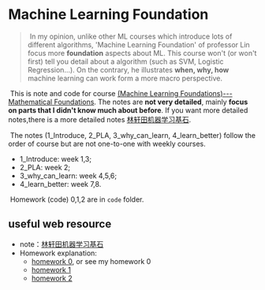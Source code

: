 # Machine Learning Foundation

>   ​	In my opinion, unlike other ML courses which introduce lots of  different algorithms, 'Machine Learning Foundation' of professor Lin focus more **foundation** aspects about ML. This course won't (or won't first) tell you detail about a algorithm (such as SVM, Logistic Regression...). On the contrary, he illustrates **when, why, how** machine learning can work form a more macro perspective.

​	This is note and code for course [(Machine Learning Foundations)---Mathematical Foundations](https://www.coursera.org/learn/ntumlone-mathematicalfoundations/home/welcome). The notes are **not very detailed**, mainly **focus on parts that I didn't know much about before**. If you want more detailed notes,there is a more detailed notes [林轩田机器学习基石]([https://redstonewill.github.io/categories/%E6%9C%BA%E5%99%A8%E5%AD%A6%E4%B9%A0/%E6%9E%97%E8%BD%A9%E7%94%B0%E6%9C%BA%E5%99%A8%E5%AD%A6%E4%B9%A0%E5%9F%BA%E7%9F%B3/](https://redstonewill.github.io/categories/机器学习/林轩田机器学习基石/)).

​	The notes (1_Introduce, 2_PLA, 3_why_can_learn, 4_learn_better) follow the order of course but are not one-to-one with weekly courses.

-   1_Introduce: week 1,3;
-   2_PLA: week 2;
-   3_why_can_learn: week 4,5,6;
-   4_learn_better: week 7,8. 

​	Homework (code) 0,1,2 are in `code` folder. 

## useful web resource

-   note：[林轩田机器学习基石]([https://redstonewill.github.io/categories/%E6%9C%BA%E5%99%A8%E5%AD%A6%E4%B9%A0/%E6%9E%97%E8%BD%A9%E7%94%B0%E6%9C%BA%E5%99%A8%E5%AD%A6%E4%B9%A0%E5%9F%BA%E7%9F%B3/](https://redstonewill.github.io/categories/机器学习/林轩田机器学习基石/))
-   Homework explanation: 
    -   [homework 0](), or see my homework 0
    -   [homework 1](https://blog.csdn.net/a1015553840/article/details/50986313)
    -   [homework 2](https://blog.csdn.net/qq_25037903/article/details/83958469)